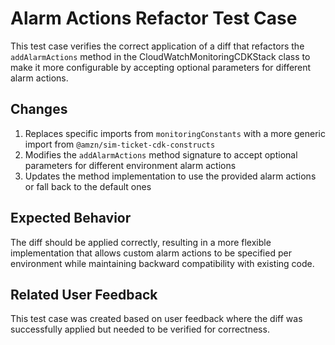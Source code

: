 # Alarm Actions Refactor Test Case

This test case verifies the correct application of a diff that refactors the `addAlarmActions` method in the CloudWatchMonitoringCDKStack class to make it more configurable by accepting optional parameters for different alarm actions.

## Changes

1. Replaces specific imports from `monitoringConstants` with a more generic import from `@amzn/sim-ticket-cdk-constructs`
2. Modifies the `addAlarmActions` method signature to accept optional parameters for different environment alarm actions
3. Updates the method implementation to use the provided alarm actions or fall back to the default ones

## Expected Behavior

The diff should be applied correctly, resulting in a more flexible implementation that allows custom alarm actions to be specified per environment while maintaining backward compatibility with existing code.

## Related User Feedback

This test case was created based on user feedback where the diff was successfully applied but needed to be verified for correctness.
